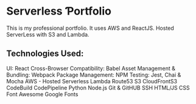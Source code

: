 # Serverless Ƥortfolio

This is my professional portfolio. It uses AWS and ReactJS.
Hosted ServerLess with S3 and Lambda.

## Technologies Used:
UI: React
Cross-Browser Compatibility: Babel
Asset Management & Bundling: Webpack
Package Management: NPM
Testing: Jest, Chai & Mocha
AWS - Hosted Serverless
Lambda
Route53
S3
CloudFrontS3
CodeBuild
CodePipeline
Python
Node.js
Git & GitHUB
SSH
HTML/JS
CSS
Font Awesome
Google Fonts
